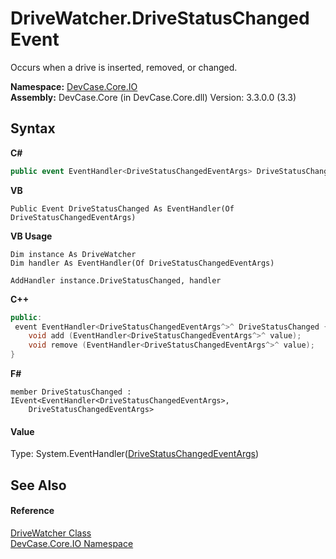 # DriveWatcher.DriveStatusChanged Event
 

Occurs when a drive is inserted, removed, or changed.

**Namespace:**&nbsp;<a href="N_DevCase_Core_IO">DevCase.Core.IO</a><br />**Assembly:**&nbsp;DevCase.Core (in DevCase.Core.dll) Version: 3.3.0.0 (3.3)

## Syntax

**C#**<br />
``` C#
public event EventHandler<DriveStatusChangedEventArgs> DriveStatusChanged
```

**VB**<br />
``` VB
Public Event DriveStatusChanged As EventHandler(Of DriveStatusChangedEventArgs)
```

**VB Usage**<br />
``` VB Usage
Dim instance As DriveWatcher
Dim handler As EventHandler(Of DriveStatusChangedEventArgs)

AddHandler instance.DriveStatusChanged, handler

```

**C++**<br />
``` C++
public:
 event EventHandler<DriveStatusChangedEventArgs^>^ DriveStatusChanged {
	void add (EventHandler<DriveStatusChangedEventArgs^>^ value);
	void remove (EventHandler<DriveStatusChangedEventArgs^>^ value);
}
```

**F#**<br />
``` F#
member DriveStatusChanged : IEvent<EventHandler<DriveStatusChangedEventArgs>,
    DriveStatusChangedEventArgs>

```


#### Value
Type: System.EventHandler(<a href="T_DevCase_Core_IO_Eventing_DriveStatusChangedEventArgs">DriveStatusChangedEventArgs</a>)

## See Also


#### Reference
<a href="T_DevCase_Core_IO_DriveWatcher">DriveWatcher Class</a><br /><a href="N_DevCase_Core_IO">DevCase.Core.IO Namespace</a><br />